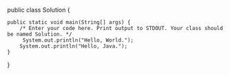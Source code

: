  public class Solution {

    public static void main(String[] args) {
        /* Enter your code here. Print output to STDOUT. Your class should be named Solution. */
         System.out.println("Hello, World.");
        System.out.println("Hello, Java.");
    }
    
}

